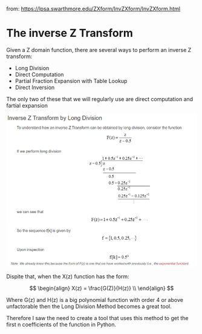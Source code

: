 from: https://lpsa.swarthmore.edu/ZXform/InvZXform/InvZXform.html
# The inverse Z Transform
Given a Z domain function, there are several ways to perform an inverse Z transform: 
- Long Division
- Direct Computation
- Partial Fraction Expansion with Table Lookup 
- Direct Inversion 

The only two of these that we will regularly use are direct computation and fartial expansion 

![LongDivisionExplanation](/Images/LongDivisionExplanation.png)


Dispite that, when the X(z) function has the form: 

$$
\begin{align}
X(z) = \frac{G(Z)}{H(z)} \\
\end{align}
$$

Where G(z) and H(z) is a big polynomial function with order 4 or above unfactorable then the Long Division Method becomes a great tool. 

Therefore I saw the need to create a tool that uses this method to get the first n coefficients of the function in Python. 

